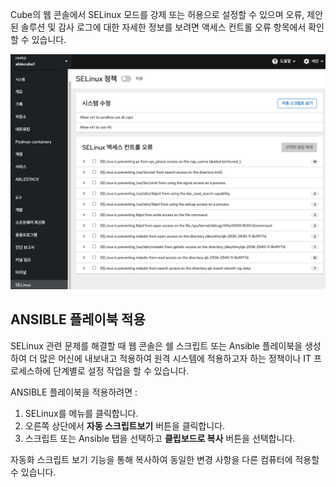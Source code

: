 Cube의 웹 콘솔에서 SELinux 모드를 강제 또는 허용으로 설정할 수 있으며 오류, 제안된 솔루션 및 감사 로그에 대한 자세한 정보를 보려면 액세스 컨트롤 오류 항목에서 확인 할 수 있습니다.

![cube-selinux.png](../../assets/images/cube-selinux.png)

## ANSIBLE 플레이북 적용
SELinux 관련 문제를 해결할 때 웹 콘솔은 쉘 스크립트 또는 Ansible 플레이북을 생성하여 더 많은 머신에 내보내고 적용하여 원격 시스템에 적용하고자 하는 정책이나 IT 프로세스하에 단계별로 설정 작업을 할 수 있습니다.

ANSIBLE 플레이북을 적용하려면 : 

1. SELinux를 메뉴를 클릭합니다.
2. 오른쪽 상단에서 **자동 스크립트보기** 버튼을 클릭합니다.
3. 스크립트 또는 Ansible 탭을 선택하고 **클립보드로 복사** 버튼을 선택합니다.

자동화 스크립트 보기 기능을 통해 복사하여 동일한 변경 사항을 다른 컴퓨터에 적용할 수 있습니다.
